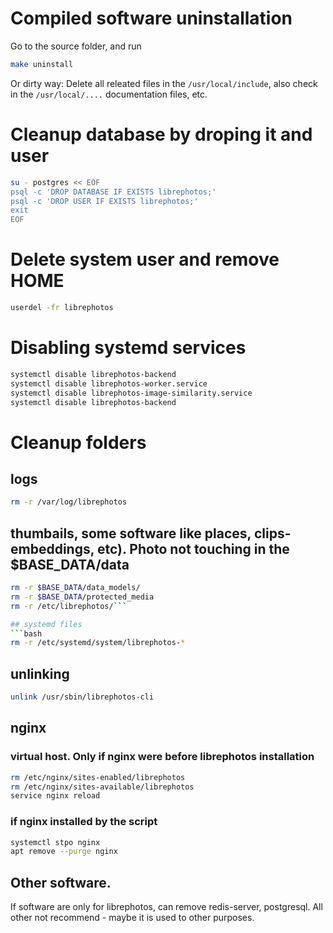 # Compiled software uninstallation  
Go to the source folder, and run  
```bash
make uninstall
```  

Or dirty way:
Delete all releated files in the `/usr/local/include`, also check in the `/usr/local/....` documentation files, etc.  

# Cleanup database by droping it and user  
``` bash
su - postgres << EOF
psql -c 'DROP DATABASE IF EXISTS librephotos;'
psql -c 'DROP USER IF EXISTS librephotos;'
exit
EOF
```

# Delete system user and remove HOME
```bash
userdel -fr librephotos
```  

# Disabling systemd services  
```bash
systemctl disable librephotos-backend
systemctl disable librephotos-worker.service
systemctl disable librephotos-image-similarity.service
systemctl disable librephotos-backend
```

# Cleanup folders  
## logs  
```bash
rm -r /var/log/librephotos
```
## thumbails, some software like places, clips-embeddings, etc). Photo not touching in the $BASE_DATA/data
```bash
rm -r $BASE_DATA/data_models/
rm -r $BASE_DATA/protected_media
rm -r /etc/librephotos/```  

## systemd files
```bash
rm -r /etc/systemd/system/librephotos-*
```
## unlinking    
```bash
unlink /usr/sbin/librephotos-cli
```
## nginx  
### virtual host. Only if nginx were before librephotos installation  
```bash
rm /etc/nginx/sites-enabled/librephotos
rm /etc/nginx/sites-available/librephotos
service nginx reload
```
### if nginx installed by the script  
```bash
systemctl stpo nginx
apt remove --purge nginx
```
## Other software.  
If software are only for librephotos, can remove redis-server, postgresql. All other not recommend - maybe it is used to other purposes.

